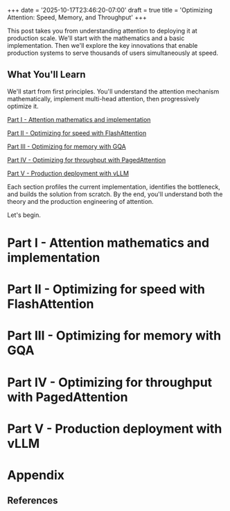 +++
date = '2025-10-17T23:46:20-07:00'
draft = true
title = 'Optimizing Attention: Speed, Memory, and Throughput'
+++

This post takes you from understanding attention to deploying it at production scale. We'll start with the mathematics and a basic implementation. Then we'll explore the key innovations that enable production systems to serve thousands of users simultaneously at speed.

<!--more-->

## What You'll Learn
We'll start from first principles. You'll understand the attention mechanism mathematically, implement multi-head attention, then progressively optimize it.


[Part I - Attention mathematics and implementation](#part-i---attention-mathematics-and-implementation)

[Part II - Optimizing for speed with FlashAttention](#part-ii---optimizing-for-speed-with-flashattention)

[Part III - Optimizing for memory with GQA](#part-iii---optimizing-for-memory-with-gqa)

[Part IV - Optimizing for throughput with PagedAttention](#part-iv---optimizing-for-throughput-with-pagedattention)

[Part V - Production deployment with vLLM](#part-v---production-deployment-with-vllm)

Each section profiles the current implementation, identifies the bottleneck, and builds the solution from scratch. By the end, you'll understand both the theory and the production engineering of attention.

Let's begin.

# Part I - Attention mathematics and implementation

# Part II - Optimizing for speed with FlashAttention

# Part III - Optimizing for memory with GQA

# Part IV - Optimizing for throughput with PagedAttention

# Part V - Production deployment with vLLM

# Appendix 

## References 